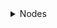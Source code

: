 <details>
    <summary>Nodes</summary>
    * Test1
    * Test2
    <details>
        <summary>Sub nodes!</summary>
        * Test1
        * Test2
    </details>
</details>
